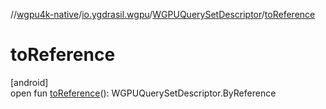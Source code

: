 //[wgpu4k-native](../../../index.md)/[io.ygdrasil.wgpu](../index.md)/[WGPUQuerySetDescriptor](index.md)/[toReference](to-reference.md)

# toReference

[android]\
open fun [toReference](to-reference.md)(): WGPUQuerySetDescriptor.ByReference